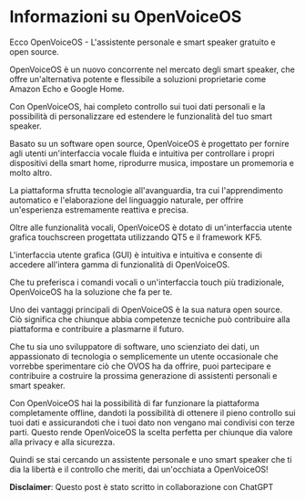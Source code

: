 # Informazioni su OpenVoiceOS

Ecco OpenVoiceOS - L'assistente personale e smart speaker gratuito e open source.

OpenVoiceOS è un nuovo concorrente nel mercato degli smart speaker, che offre un'alternativa potente e flessibile a soluzioni proprietarie come Amazon Echo e Google Home.

Con OpenVoiceOS, hai completo controllo sui tuoi dati personali e la possibilità di personalizzare ed estendere le funzionalità del tuo smart speaker.

Basato su un software open source, OpenVoiceOS è progettato per fornire agli utenti un'interfaccia vocale fluida e intuitiva per controllare i propri dispositivi della smart home, riprodurre musica, impostare un promemoria e molto altro.

La piattaforma sfrutta tecnologie all'avanguardia, tra cui l'apprendimento automatico e l'elaborazione del linguaggio naturale, per offrire un'esperienza estremamente reattiva e precisa.

Oltre alle funzionalità vocali, OpenVoiceOS è dotato di un'interfaccia utente grafica touchscreen progettata utilizzando QT5 e il framework KF5.

L'interfaccia utente grafica (GUI) è intuitiva e intuitiva e consente di accedere all'intera gamma di funzionalità di OpenVoiceOS.

Che tu preferisca i comandi vocali o un'interfaccia touch più tradizionale, OpenVoiceOS ha la soluzione che fa per te.

Uno dei vantaggi principali di OpenVoiceOS è la sua natura open source. Ciò significa che chiunque abbia competenze tecniche può contribuire alla piattaforma e contribuire a plasmarne il futuro.

Che tu sia uno sviluppatore di software, uno scienziato dei dati, un appassionato di tecnologia o semplicemente un utente occasionale che vorrebbe sperimentare ciò che OVOS ha da offrire, puoi partecipare e contribuire a costruire la prossima generazione di assistenti personali e smart speaker.

Con OpenVoiceOS hai la possibilità di far funzionare la piattaforma completamente offline, dandoti la possibilità di ottenere il pieno controllo sui tuoi dati e assicurandoti che i tuoi dato non vengano mai condivisi con terze parti. Questo rende OpenVoiceOS la scelta perfetta per chiunque dia valore alla privacy e alla sicurezza.

Quindi se stai cercando un assistente personale e uno smart speaker che ti dia la libertà e il controllo che meriti, dai un'occhiata a OpenVoiceOS!

**Disclaimer**: Questo post è stato scritto in collaborazione con ChatGPT
